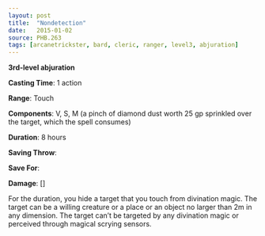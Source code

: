 ```yaml
---
layout: post
title:  "Nondetection"
date:   2015-01-02
source: PHB.263
tags: [arcanetrickster, bard, cleric, ranger, level3, abjuration]
---
```


**3rd-level abjuration**

**Casting Time**: 1 action

**Range**: Touch

**Components**: V, S, M (a pinch of diamond dust worth 25 gp sprinkled over the target, which the spell consumes)

**Duration**: 8 hours

**Saving Throw**:

**Save For**:

**Damage**: []

For the duration, you hide a target that you touch from divination magic. The target can be a willing creature or a place or an object no larger than 2m in any dimension. The target can’t be targeted by any divination magic or perceived through magical scrying sensors.
